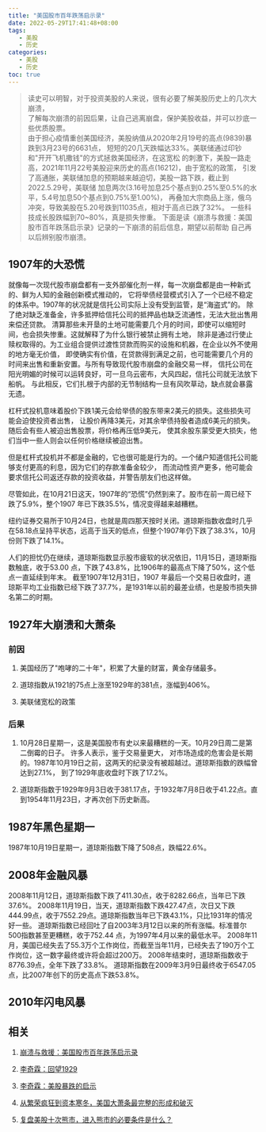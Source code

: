 ```yaml
---
title: "美国股市百年跌荡启示录"
date: 2022-05-29T17:41:48+08:00
tags:
   - 美股 
   - 历史 
categories:
   - 美股 
   - 历史 
toc: true
---
```


> 读史可以明智，对于投资美股的人来说，很有必要了解美股历史上的几次大崩溃，    
> 了解每次崩溃的前因后果，让自己逃离崩盘，保护美股收益，并可以抄底一些优质股票。   
> 由于担心疫情重创美国经济，美股纳值从2020年2月19号的高点(9839)暴跌到3月23号的6631点，
> 短短的20几天跌幅达33%。美联储通过印钞和"开开飞机撒钱"的方式拯救美国经济，在这宽松
> 的刺激下，美股一路走高，2021年11月22号美股迎来历史的高点(16212)，由于宽松的政策，
> 引发了高通胀，美联储加息的预期越来越迫切，美股一路下跌，截止到2022.5.29号，美联储
> 加息两次(3.16号加息25个基点到0.25%至0.5%的水平，5.4号加息50个基点到0.75%至1.00%)，
> 再叠加大宗商品上涨，俄乌冲突，导致美股在5.20号跌到11035点，相对于高点已跌了32%。
> 一些科技成长股跌幅到70~80%，真是损失惨重。
> 下面是读《崩溃与救援：美国股市百年跌荡启示录》记录的一下崩溃的前后信息，期望以前帮助
> 自己再以后辨别股市崩溃。

## 1907年的大恐慌

就像每一次现代股市崩盘都有一支外部催化剂一样，每一次崩盘都是由一种新式的、鲜为人知的金融创新模式推动的，
它将举债经营模式引入了一个已经不稳定的体系中。1907年的状况就是信托公司实际上没有受到监管，是“海盗式”的。
除了绝对缺乏准备金，许多抵押给信托公司的抵押品也缺乏流通性，无法大批出售用来偿还贷款。
清算那些未开垦的土地可能需要几个月的时间，即使可以缩短时间，也会损失惨重。这就解释了为什么银行被禁止拥有土地，
除非是通过行使止赎权取得的。为工业组合提供过渡性贷款而购买的设施和机器，在企业以外不使用的地方毫无价值，
即使确实有价值，在贷款得到满足之前，也可能需要几个月的时间来出售和重新安置。与所有导致现代股市崩盘的金融交易一样，
信托公司在阳光明媚的时候可以运转良好，可一旦乌云密布，大风四起，信托公司就无法放下船帆。
与此相反，它们扎根于内部的无节制结构一旦有风吹草动，缺点就会暴露无遗。

杠杆式投机意味着股价下跌1美元会给举债的股东带来2美元的损失。这些损失可能会迫使投资者出售，
让股价再降3美元，对其余举债持股者造成6美元的损失。随后会有些人被迫出售股票，将价格再压低9美元，
使其余股东蒙受更大损失，他们当中一些人则会以任何价格继续被迫出售。

但是杠杆式投机并不都是金融的，它也很可能是行为的。一个储户知道信托公司能够支付更高的利息，因为它们的存款准备金较少，
而流动性资产更多，他可能会要求信托公司返还存款的投资收益，并警告朋友们也这样做。

尽管如此，在10月21日这天，1907年的“恐慌”仍然到来了。股市在前一周已经下跌了5.9%，整个1907 年已下跌35.5%，情况变得越来越糟糕。

纽约证券交易所于10月24日，也就是周四那天按时关闭。道琼斯指数收盘时几乎在58.18点呈持平状态，远高于当天的低点，但整个1907年仍下跌了38.3%，10月份则下跌了14.1%。

人们的担忧仍在继续，道琼斯指数显示股市疲软的状况依旧，11月15日，道琼斯指数触底，收于53.00 点，下跌了43.8%，比1906年的最高点下降了50%，这个低点一直延续到年末。
截至1907年12月31日，1907 年最后一个交易日收盘时，道琼斯平均工业指数已经下跌了37.7%，是1931年以前的最差业绩，也是股市损失排名第二的时期。

## 1927年大崩溃和大萧条
### 前因
1. 美国经历了"咆哮的二十年"，积累了大量的财富，黄金存储最多。

2. 道琼指数从1921的75点上涨至1929年的381点，涨幅到406%。

3. 美联储宽松的政策

### 后果
1. 10月28日星期一，这是美国股市有史以来最糟糕的一天。10月29日周二是第二倒霉的日子。 许多人表示，鉴于交易量更大，
对市场造成的危害会是长期的。1987年10月19日之前，这两天的纪录没有被超越过。道琼斯指数的跌幅曾达到27.1%，
到了1929年底收盘时下跌了17.2%。

2. 道琼斯指数于1929年9月3日收于381.17点，于1932年7月8日收于41.22点。直到1954年11月23日，才再次创下历史新高。

## 1987年黑色星期一
1987年10月19日星期一，道琼斯指数下降了508点，跌幅22.6%。

## 2008年金融风暴
2008年11月12日，道琼斯指数下跌了411.30点，收于8282.66点，当年已下跌37.6%。
2008年11月19日，当天，道琼斯指数下跌427.47点，次日又下跌444.99点，收于7552.29点。道琼斯指数当年已下跌43.1%，只比1931年的情况好一些。
道琼斯指数已经回吐了自2003年3月12日以来的所有涨幅。标准普尔500指数甚至更糟糕，收于752.44 点，为1997年4月以来的最低水平。
2008年11月，美国已经失去了55.3万个工作岗位，而截至当年11月，已经失去了190万个工作岗位，这一数字最终或许将会超过200万。
2008年结束时，道琼斯指数收于8776.39点，全年下跌了33.8%。
道琼斯指数在2009年3月9日最终收于6547.05点，比2007年创下的历史高点下跌53.8%。

## 2010年闪电风暴

## 相关
1. [崩溃与救援：美国股市百年跌荡启示录](https://book.douban.com/subject/30281750/)

2. [李奇霖：回望1929](https://mp.weixin.qq.com/s/S_Jdy99_9JIWk6Oo3O0u6A)

3. [李奇霖：美股暴跌的启示](https://mp.weixin.qq.com/s/gXQEdUTMof5eTzCAaXSgVw)

4. [从繁荣疯狂到资本寒冬，美国大萧条最完整的形成和破灭](https://mp.weixin.qq.com/s/3ltGAUixras8fCj_JATMOw)

5. [复盘美股十次熊市，进入熊市的必要条件是什么？](https://mp.weixin.qq.com/s/uG2PgRWKVRW_5Q-WlXDY8Q)

